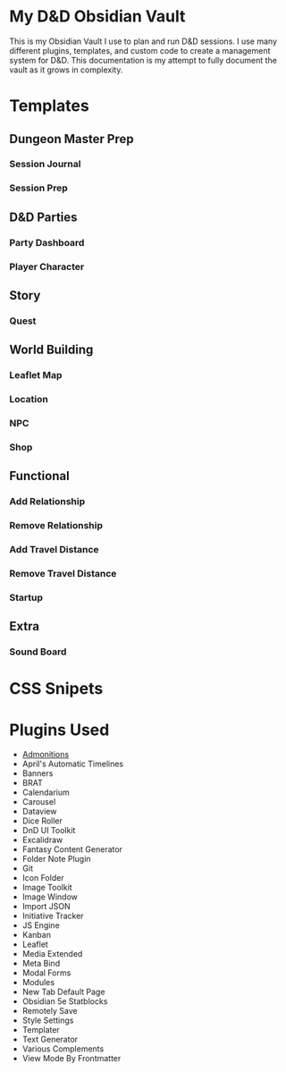 # My D&D Obsidian Vault
This is my Obsidian Vault I use to plan and run D&D sessions. I use many different plugins, templates, and custom code to create a management system for D&D. This documentation is my attempt to fully document the vault as it grows in complexity.

# Templates

## Dungeon Master Prep

### Session Journal

### Session Prep

## D&D Parties

### Party Dashboard

### Player Character

## Story

### Quest

## World Building

### Leaflet Map

### Location

### NPC

### Shop

## Functional

### Add Relationship

### Remove Relationship

### Add Travel Distance

### Remove Travel Distance

### Startup

## Extra

### Sound Board


# CSS Snipets

# Plugins Used
- [Admonitions](https://plugins.javalent.com/admonitions)
- April's Automatic Timelines
- Banners
- BRAT
- Calendarium
- Carousel
- Dataview
- Dice Roller
- DnD UI Toolkit
- Excalidraw
- Fantasy Content Generator
- Folder Note Plugin
- Git
- Icon Folder
- Image Toolkit
- Image Window
- Import JSON
- Initiative Tracker
- JS Engine
- Kanban
- Leaflet
- Media Extended
- Meta Bind
- Modal Forms
- Modules
- New Tab Default Page
- Obsidian 5e Statblocks
- Remotely Save
- Style Settings
- Templater
- Text Generator
- Various Complements
- View Mode By Frontmatter